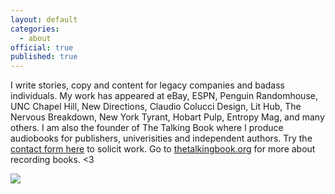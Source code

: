 ```yaml
---
layout: default
categories:
  - about
official: true
published: true
---
```


I write stories, copy and content for legacy companies and badass individuals. My work has appeared at eBay, ESPN, Penguin Randomhouse, UNC Chapel Hill, New Directions, Claudio Colucci Design, Lit Hub, The Nervous Breakdown, New York Tyrant, Hobart Pulp, Entropy Mag, and many others. I am also the founder of The Talking Book where I produce audiobooks for publishers, univerisities and independent authors. Try the [contact form here](http://krishartrum.com/contact) to solicit work. Go to [thetalkingbook.org](thetalkingbook.org) for more about recording books. <3

![]({{site.baseurl}}/https://media-exp1.licdn.com/dms/image/C4E03AQE6pkkS2VIjvg/profile-displayphoto-shrink_800_800/0/1578412814651?e=1666224000&v=beta&t=u5WJqFJ52IyquDgc-mTRVm5Gfdta8vgqvQwMCwcQSHk)


